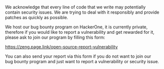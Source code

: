 We acknowledge that every line of code that we write may potentially contain security issues.
We are trying to deal with it responsibly and provide patches as quickly as possible.

We host our bug bounty program on HackerOne, it is currently private, therefore if you would like to report a vulnerability and get rewarded for it, please ask to join our program by filling this form:

https://zeng.page.link/open-source-report-vulnerability

You can also send your report via this form if you do not want to join our bug bounty program and just want to report a vulnerability or security issue.
